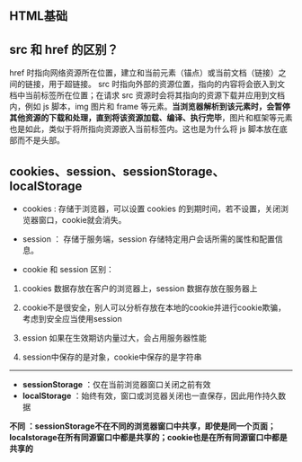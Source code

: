 ## HTML基础

##  src 和 href 的区别？

href 时指向网络资源所在位置，建立和当前元素（锚点）或当前文档（链接）之间的链接，用于超链接。
src 时指向外部的资源位置，指向的内容将会嵌入到文档中当前标签所在位置；在请求 src 资源时会将其指向的资源下载并应用到文档内，例如 js 脚本，img 图片和 frame 等元素。**当浏览器解析到该元素时，会暂停其他资源的下载和处理，直到将该资源加载、编译、执行完毕**，图片和框架等元素也是如此，类似于将所指向资源嵌入当前标签内。这也是为什么将 js 脚本放在底部而不是头部。

## cookies、session、sessionStorage、localStorage

- cookies : 存储于浏览器，可以设置 cookies 的到期时间，若不设置，关闭浏览器窗口，cookie就会消失。
- session ： 存储于服务端，session 存储特定用户会话所需的属性和配置信息。

- cookie 和 session 区别：

1. cookies 数据存放在客户的浏览器上，session 数据存放在服务器上
   
2. cookie不是很安全，别人可以分析存放在本地的cookie并进行cookie欺骗，考虑到安全应当使用session 
   
3. ession 如果在生效期访内量过大，会占用服务器性能
   
4. session中保存的是对象，cookie中保存的是字符串 

***

- **sessionStorage** ：仅在当前浏览器窗口关闭之前有效
- **localStorage** ：始终有效，窗口或浏览器关闭也一直保存，因此用作持久数据

**不同 ：sessionStorage不在不同的浏览器窗口中共享，即使是同一个页面；localstorage在所有同源窗口中都是共享的；cookie也是在所有同源窗口中都是共享的**